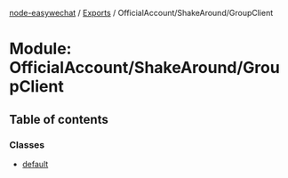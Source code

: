[node-easywechat](../README.md) / [Exports](../modules.md) / OfficialAccount/ShakeAround/GroupClient

# Module: OfficialAccount/ShakeAround/GroupClient

## Table of contents

### Classes

- [default](../classes/OfficialAccount_ShakeAround_GroupClient.default.md)
